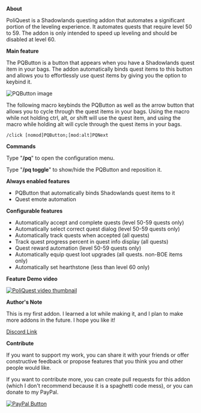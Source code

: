 **About**

PoliQuest is a Shadowlands questing addon that automates a significant portion of the leveling experience. It automates quests that require level 50 to 59. The addon is only intended to speed up leveling and should be disabled at level 60.

**Main feature**

The PQButton is a button that appears when you have a Shadowlands quest item in your bags. The addon automatically binds quest items to this button and allows you to effortlessly use quest items by giving you the option to keybind it.

![PQButton image](https://media.forgecdn.net/attachments/314/709/poliquest-curse-img1.png "PQButton")

The following macro keybinds the PQButton as well as the arrow button that allows you to cycle through the quest items in your bags. Using the macro while not holding ctrl, alt, or shift will use the quest item, and using the macro while holding alt will cycle through the quest items in your bags.

`/click [nomod]PQButton;[mod:alt]PQNext`

**Commands**

Type "**/pq**" to open the configuration menu.

Type "**/pq toggle**" to show/hide the PQButton and reposition it.

**Always enabled features**

- PQButton that automatically binds Shadowlands quest items to it
- Quest emote automation

**Configurable features**

- Automatically accept and complete quests (level 50-59 quests only)
- Automatically select correct quest dialog (level 50-59 quests only)
- Automatically track quests when accepted (all quests)
- Track quest progress percent in quest info display (all quests)
- Quest reward automation (level 50-59 quests only)
- Automatically equip quest loot upgrades (all quests. non-BOE items only)
- Automatically set hearthstone (less than level 60 only)

**Feature Demo video**

[![PoliQuest video thumbnail](https://img.youtube.com/vi/xXrAWhFgX7s/0.jpg)](https://www.youtube.com/watch?v=xXrAWhFgX7s)

**Author&#39;s Note**

This is my first addon. I learned a lot while making it, and I plan to make more addons in the future. I hope you like it!

[Discord Link](https://discord.gg/nc4ECEw "Discord")

**Contribute**

If you want to support my work, you can share it with your friends or offer constructive feedback or propose features that you think you and other people would like.

If you want to contribute more, you can create pull requests for this addon (which I don&#39;t recommend because it is a spaghetti code mess), or you can donate to my PayPal.

[![PayPal Button](https://www.paypalobjects.com/en_GB/i/btn/btn_donate_LG.gif "Donate")](https://www.paypal.com/cgi-bin/webscr?cmd=_donations&business=WW4YMCEMJMWVW&item_name=Polihayse+WoW+addon+development&currency_code=USD&source=url)